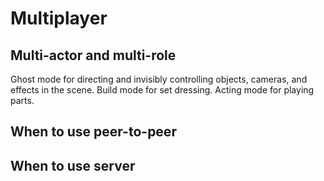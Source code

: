 # Multiplayer

## Multi-actor and multi-role

Ghost mode for directing and invisibly controlling objects, cameras, and effects in the scene.
Build mode for set dressing.
Acting mode for playing parts.

## When to use peer-to-peer

## When to use server
